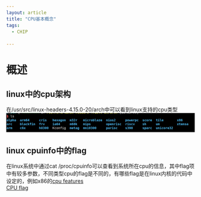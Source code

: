 ```yaml
---
layout: article
title: "CPU基本概念"
tags:
  - CHIP

---
```


# 概述

## linux中的cpu架构
在/usr/src/linux-headers-4.15.0-20/arch中可以看到linux支持的cpu类型  
![cpu arch](https://github.com/ronysun/MarkdownImage/raw/master/cpu-arch.png)

## linux cpuinfo中的flag
在linux系统中通过cat /proc/cpuinfo可以查看到系统所在cpu的信息，其中flag项中有较多参数，不同类型cpu的flag是不同的，有哪些flag是在linux内核的代码中设定的，例如x86的[cpu features](https://git.kernel.org/pub/scm/linux/kernel/git/stable/linux.git/tree/arch/x86/include/asm/cpufeatures.h)  
[CPU flag](http://blog.hbcom.info/archives/152)
